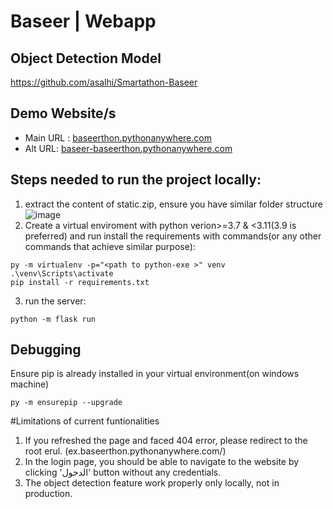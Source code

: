 # Baseer | Webapp

## Object Detection Model
https://github.com/asalhi/Smartathon-Baseer

## Demo Website/s
- Main URL : [baseerthon.pythonanywhere.com ](https://baseerthon.pythonanywhere.com/)
- Alt URL: [baseer-baseerthon.pythonanywhere.com ](https://baseer-baseerthon.pythonanywhere.com/)

## Steps needed to run the project locally: 
1. extract the content of static.zip, ensure you have similar folder structure
![image](https://user-images.githubusercontent.com/111225040/213848310-731759d1-b2f5-449e-8317-5ebc89ab2d0a.png)
2. Create a virtual enviroment with python verion>=3.7 & <3.11(3.9 is preferred) and run install the requirements with commands(or any other commands that achieve similar purpose):
```
py -m virtualenv -p="<path to python-exe >" venv
.\venv\Scripts\activate
pip install -r requirements.txt
```
3. run the server:
```
python -m flask run
```

## Debugging
Ensure pip is already installed in your virtual environment(on windows machine)
```
py -m ensurepip --upgrade 
```
#Limitations of current funtionalities
1. If you refreshed the page and faced 404 error, please redirect to the root erul. (ex.baseerthon.pythonanywhere.com/) 
2. In the login page, you should be able to navigate to the website by clicking 'الدخول' button without any credentials. 
3. The object detection feature work properly only locally, not in production.


